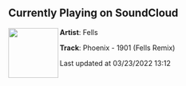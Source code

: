 ## Currently Playing on SoundCloud

[<img align="left" width="100" src="https://i1.sndcdn.com/artworks-000572589563-6bdllh-t500x500.jpg">](https://soundcloud.com/fellsofficial/phoenix-1901-fells-remix?in=fellsofficial/sets/fells-complete)

**Artist**: Fells 

**Track**: Phoenix - 1901 (Fells Remix)

Last updated at 03/23/2022 13:12
